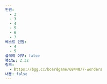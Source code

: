 ```yaml
---
인원:
  - 2
  - 3
  - 4
  - 5
  - 6
  - 7
베스트 인원:
  - 4
  - 5
플레이 여부: false
복잡도: 2.32
링크:
  - https://bgg.cc/boardgame/68448/7-wonders
내용: false
---
```


